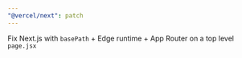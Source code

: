 ```yaml
---
"@vercel/next": patch
---
```


Fix Next.js with `basePath` + Edge runtime + App Router on a top level `page.jsx`

